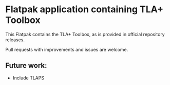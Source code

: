 # Flatpak application containing TLA+ Toolbox

This Flatpak contains the TLA+ Toolbox, as is provided in official repository releases.

Pull requests with improvements and issues are welcome.

## Future work:

* Include TLAPS